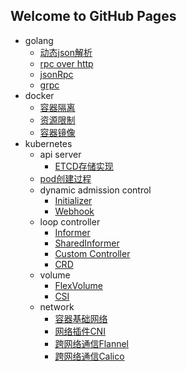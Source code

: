 ## Welcome to GitHub Pages
- golang
  - [动态json解析](/categories/golang/动态json解析.md)
  - [rpc over http](/categories/golang/rpcOverHttp.md)
  - [jsonRpc](/categories/golang/jsonrpc.md)
  - [grpc](/categories/golang/grpc.md)
- docker
  - [容器隔离](/categories/docker/docker_namespace.md)
  - [资源限制](/categories/docker/docker_cgroup.md)
  - [容器镜像](/categories/docker/rootfs.md)
- kubernetes
  - api server
    - [ETCD存储实现](/categories/kubernetes/apiserver/etcd存储.md)
  - [pod创建过程](https://github.com/yansunkai/what-happens-when-k8s/blob/master/README.md)
  - dynamic admission control
    - [Initializer](/categories/kubernetes/dynamic_admission_control.md)
    - [Webhook](/categories/kubernetes/mutating_admission_webhook.md)
  - loop controller
    - [Informer](/categories/kubernetes/informer.md)
    - [SharedInformer](/categories/kubernetes/shared_informer.md)
    - [Custom Controller](/categories/kubernetes/custom_controller.md)
    - [CRD](/categories/kubernetes/custom_resource_definition.md)
  - volume
    - [FlexVolume](/categories/kubernetes/storage/flexvolume.md)
    - [CSI](/categories/kubernetes/storage/csi.md)
  - network
    - [容器基础网络](/categories/kubernetes/network/docker0.md)
    - [网络插件CNI](/categories/kubernetes/network/cni.md)
    - [跨网络通信Flannel](/categories/kubernetes/network/flannel.md)
    - [跨网络通信Calico](/categories/kubernetes/network/calico.md)